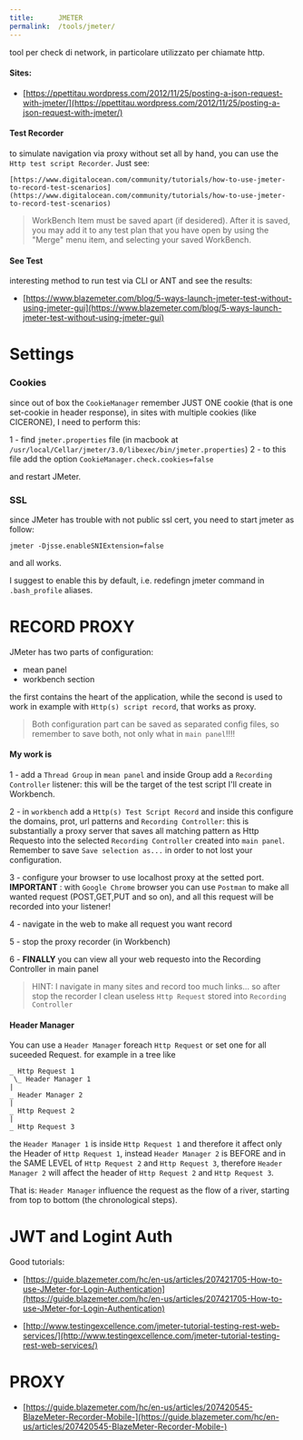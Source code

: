 ```yaml
---
title:      JMETER
permalink:  /tools/jmeter/
---
```


tool per check di network, in particolare utilizzato per chiamate http.

#### Sites:

- [https://ppettitau.wordpress.com/2012/11/25/posting-a-json-request-with-jmeter/](https://ppettitau.wordpress.com/2012/11/25/posting-a-json-request-with-jmeter/)


#### Test Recorder

to simulate navigation via proxy without set all by hand, you can use the `Http test script Recorder`. 
Just see:

	[https://www.digitalocean.com/community/tutorials/how-to-use-jmeter-to-record-test-scenarios](https://www.digitalocean.com/community/tutorials/how-to-use-jmeter-to-record-test-scenarios)

> WorkBench Item must be saved apart (if desidered). 
> After it is saved, you may add it to any test plan that you have open by using the "Merge" menu item, and selecting your saved WorkBench.




#### See Test

interesting method to run test via CLI or ANT and see the results:

- [https://www.blazemeter.com/blog/5-ways-launch-jmeter-test-without-using-jmeter-gui](https://www.blazemeter.com/blog/5-ways-launch-jmeter-test-without-using-jmeter-gui)




Settings
========

### Cookies

since out of box the `CookieManager` remember JUST ONE cookie (that is one set-cookie in header response), in sites with multiple cookies (like CICERONE), I need to perform this:

1 - find `jmeter.properties` file (in macbook at `/usr/local/Cellar/jmeter/3.0/libexec/bin/jmeter.properties`) 
2 - to this file add the option `CookieManager.check.cookies=false`

and restart JMeter.


### SSL

since JMeter has trouble with not public ssl cert, you need to start jmeter as follow:

````
jmeter -Djsse.enableSNIExtension=false
````

and all works.

I suggest to enable this by default, i.e. redefingn jmeter command in `.bash_profile` aliases.




RECORD PROXY
============

JMeter has two parts of configuration:

- mean panel
- workbench section


the first contains the heart of the application, while the second is used to work in example with `Http(s) script record`, that works as proxy.

> Both configuration part can be saved as separated config files, so remember to save both, not only what in `main panel`!!!!

#### My work is 

1 - add a `Thread Group` in `mean panel` and inside Group add a `Recording Controller` listener: this will be the target of the test script I'll create in Workbench.

2 - in `workbench` add a `Http(s) Test Script Record` and inside this configure the domains, prot, url patterns and `Recording Controller`: this is substantially a proxy server that saves all matching pattern as Http Requesto into the selected `Recording Controller` created into `main panel`. Remember to save `Save selection as...` in order to not lost your configuration.

3 - configure your browser to use localhost proxy at the setted port. **IMPORTANT** : with `Google Chrome` browser you can use `Postman` to make all wanted request (POST,GET,PUT and so on), and all this request will be recorded into your listener!

4 - navigate in the web to make all request you want record

5 - stop the proxy recorder (in Workbench)

6 - **FINALLY** you can view all your web requesto into the Recording Controller in main panel

> HINT: I navigate in many sites and record too much links... so after stop the recorder I clean useless `Http Request` stored into `Recording Controller`



#### Header Manager

You can use a `Header Manager` foreach `Http Request` or set one for all suceeded Request. for example in a tree like

````
_ Http Request 1
 \_ Header Manager 1
|
_ Header Manager 2
|
_ Http Request 2
|
_ Http Request 3

````

the `Header Manager 1` is inside `Http Request 1` and therefore it affect only the Header of `Http Request 1`, instead `Header Manager 2` is BEFORE and in the SAME LEVEL of `Http Request 2` and `Http Request 3`, therefore `Header Manager 2` 
will affect the header of `Http Request 2` and `Http Request 3`.

That is: `Header Manager` influence the request as the flow of a river, starting from top to bottom (the chronological steps).


JWT and Logint Auth
===================

Good tutorials:

- [https://guide.blazemeter.com/hc/en-us/articles/207421705-How-to-use-JMeter-for-Login-Authentication](https://guide.blazemeter.com/hc/en-us/articles/207421705-How-to-use-JMeter-for-Login-Authentication)

- [http://www.testingexcellence.com/jmeter-tutorial-testing-rest-web-services/](http://www.testingexcellence.com/jmeter-tutorial-testing-rest-web-services/)


PROXY
=====

- [https://guide.blazemeter.com/hc/en-us/articles/207420545-BlazeMeter-Recorder-Mobile-](https://guide.blazemeter.com/hc/en-us/articles/207420545-BlazeMeter-Recorder-Mobile-)